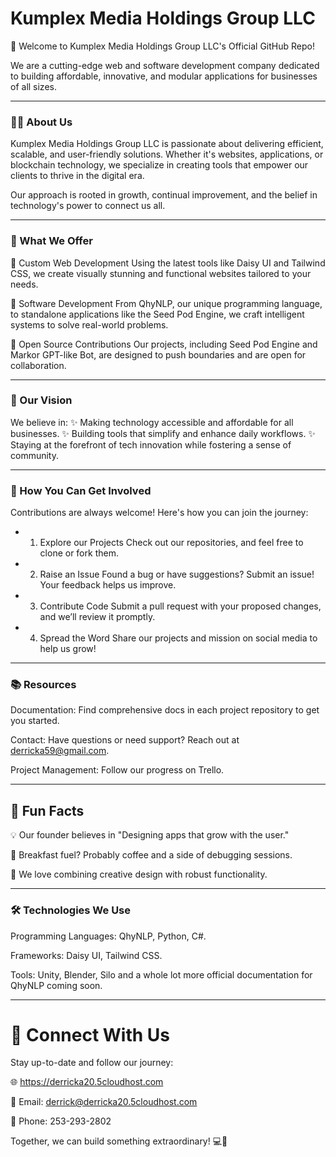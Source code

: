 # Kumplex Media Holdings Group LLC

👋 Welcome to Kumplex Media Holdings Group LLC's Official GitHub Repo!

We are a cutting-edge web and software development company dedicated to building affordable, innovative, and modular applications for businesses of all sizes.


---

### 🙋‍♂️ About Us

Kumplex Media Holdings Group LLC is passionate about delivering efficient, scalable, and user-friendly solutions. Whether it's websites, applications, or blockchain technology, we specialize in creating tools that empower our clients to thrive in the digital era.

Our approach is rooted in growth, continual improvement, and the belief in technology's power to connect us all.


---

### 🎯 What We Offer

🔹 Custom Web Development
Using the latest tools like Daisy UI and Tailwind CSS, we create visually stunning and functional websites tailored to your needs.

🔹 Software Development
From QhyNLP, our unique programming language, to standalone applications like the Seed Pod Engine, we craft intelligent systems to solve real-world problems.

🔹 Open Source Contributions
Our projects, including Seed Pod Engine and Markor GPT-like Bot, are designed to push boundaries and are open for collaboration.


---

### 🌟 Our Vision

We believe in:
✨ Making technology accessible and affordable for all businesses.
✨ Building tools that simplify and enhance daily workflows.
✨ Staying at the forefront of tech innovation while fostering a sense of community.


---

### 🤝 How You Can Get Involved

Contributions are always welcome! Here's how you can join the journey:

- 1. Explore our Projects
Check out our repositories, and feel free to clone or fork them.


- 2. Raise an Issue
Found a bug or have suggestions? Submit an issue! Your feedback helps us improve.


- 3. Contribute Code
Submit a pull request with your proposed changes, and we’ll review it promptly.


- 4. Spread the Word
Share our projects and mission on social media to help us grow!




---

### 📚 Resources

Documentation: Find comprehensive docs in each project repository to get you started.

Contact: Have questions or need support? Reach out at derricka59@gmail.com.

Project Management: Follow our progress on Trello.



---

## 🌈 Fun Facts

💡 Our founder believes in "Designing apps that grow with the user."

🍳 Breakfast fuel? Probably coffee and a side of debugging sessions.

🎨 We love combining creative design with robust functionality.


---

### 🛠️ Technologies We Use

Programming Languages: QhyNLP, Python, C#.

Frameworks: Daisy UI, Tailwind CSS.

Tools: Unity, Blender, Silo and a whole lot more official documentation for QhyNLP coming soon.



---

# 🔗 Connect With Us

Stay up-to-date and follow our journey:

🌐 https://derricka20.5cloudhost.com

📧 Email: derrick@derricka20.5cloudhost.com

📱 Phone: 253-293-2802

Together, we can build something extraordinary! 💻🚀

